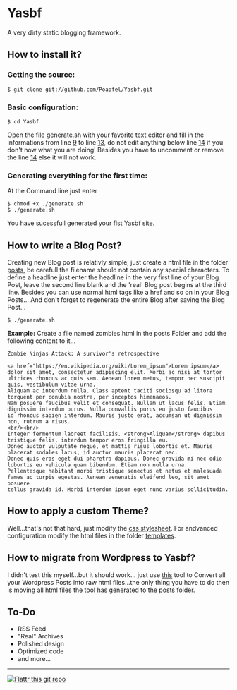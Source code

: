 # Yasbf #

A very dirty static blogging framework.

How to install it?
--------

### Getting the source: ######

	$ git clone git://github.com/Poapfel/Yasbf.git

### Basic configuration: ######

	$ cd Yasbf

Open the file generate.sh with your favorite text editor and fill in the informations from line [9](https://github.com/Poapfel/Yasbf/blob/master/generate.sh#L9) to line [13](https://github.com/Poapfel/Yasbf/blob/master/generate.sh#L13), do not edit anything below line [14](https://github.com/Poapfel/Yasbf/blob/master/generate.sh#L14) if you don't now what you are doing! 
Besides you have to uncomment or remove the line [14](https://github.com/Poapfel/Yasbf/blob/master/generate.sh#L14) else it will not work.

### Generating everything for the first time: ######

At the Command line just enter

	$ chmod +x ./generate.sh
	$ ./generate.sh

You have sucessfull generated your fist Yasbf site.

How to write a Blog Post?
--------

Creating new Blog post is relativly simple, just create a html file in the folder [posts](https://github.com/Poapfel/Yasbf/tree/master/posts), be carefull the filename should not contain any special characters. To define a headline just enter the headline in the very first line of your Blog Post, leave the second line blank and the 'real' Blog post begins at the third line. 
Besides you can use normal html tags like a href and so on in your Blog Posts...
And don't forget to regenerate the entire Blog after saving the Blog Post...

	$ ./generate.sh

**Example:**
Create a file named zombies.html in the posts Folder and add the following content to it...

	Zombie Ninjas Attack: A survivor's retrospective
	
	<a href="https://en.wikipedia.org/wiki/Lorem_ipsum">Lorem ipsum</a> dolor sit amet, consectetur adipiscing elit. Morbi ac nisi at tortor 
	ultrices rhoncus ac quis sem. Aenean lorem metus, tempor nec suscipit quis, vestibulum vitae urna. 
	Aliquam ac interdum nulla. Class aptent taciti sociosqu ad litora torquent per conubia nostra, per inceptos himenaeos. 
	Nam posuere faucibus velit et consequat. Nullam ut lacus felis. Etiam dignissim interdum purus. Nulla convallis purus eu justo faucibus 
	id rhoncus sapien interdum. Mauris justo erat, accumsan ut dignissim non, rutrum a risus.
	<br/><br/>
	Integer fermentum laoreet facilisis. <strong>Aliquam</strong> dapibus tristique felis, interdum tempor eros fringilla eu. 
	Donec auctor vulputate neque, et mattis risus lobortis et. Mauris placerat sodales lacus, id auctor mauris placerat nec. 
	Donec quis eros eget dui pharetra dapibus. Donec gravida mi nec odio lobortis eu vehicula quam bibendum. Etiam non nulla urna. 
	Pellentesque habitant morbi tristique senectus et netus et malesuada fames ac turpis egestas. Aenean venenatis eleifend leo, sit amet posuere 
	tellus gravida id. Morbi interdum ipsum eget nunc varius sollicitudin.


How to apply a custom Theme?
--------

Well...that's not that hard, just modify the [css stylesheet](https://github.com/Poapfel/Yasbf). For andvanced configuration modify the html files in the folder [templates](https://github.com/Poapfel/Yasbf/tree/master/templates).

How to migrate from Wordpress to Yasbf?
--------

I didn't test this myself...but it should work... just use [this](https://github.com/jainbasil/htmlGenerator) tool to Convert all your Wordpress Posts into raw html files...the only thing you have to do then is moving all html files the tool has generated to the [posts](https://github.com/Poapfel/Yasbf/tree/master/posts) folder.

To-Do
--------

- RSS Feed
- "Real" Archives
- Polished design
- Optimized code
- and more...

--------

[![Flattr this git repo](http://api.flattr.com/button/flattr-badge-large.png)](https://flattr.com/submit/auto?user_id=Poapfel&url=https://github.com/Poapfel/Yasbf&title=Yasbf&language=en_GB&tags=github&category=software)
